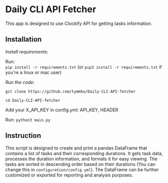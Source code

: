 # Daily CLI API Fetcher 
This app is designed to use Clockify API for getting tasks information. 

## Installation
*Install requirements:*

Run:  
`pip install -r requirements.txt` (or `pip3 install -r requirements.txt` if you're a linux or mac user) 


*Run the code:*

`git clone https://github.com/tymmko/Daily-CLI-API-fetcher`

`cd Daily-CLI-API-fetcher`

Add your X_API_KEY in config.yml: API_KEY, HEADER

Run:
`python3 main.py`

## Instruction

This script is designed to create and print a pandas DataFrame that contains a list of tasks and their corresponding durations. It gets task data, processes the duration information, and formats it for easy viewing. The tasks are sorted in descending order based on their durations (You can change this in `configuration/config.yml`). The DataFrame can be further customized or exported for reporting and analysis purposes.
